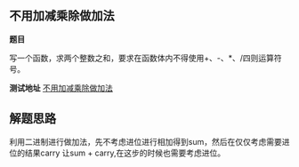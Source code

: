 ## 不用加减乘除做加法

**题目**

写一个函数，求两个整数之和，要求在函数体内不得使用+、-、*、/四则运算符号。

**测试地址**
[不用加减乘除做加法](https://www.nowcoder.com/practice/59ac416b4b944300b617d4f7f111b215?tpId=13&tqId=11201&rp=3&ru=%2Fta%2Fcoding-interviews&qru=%2Fta%2Fcoding-interviews%2Fquestion-ranking)


## 解题思路

利用二进制进行做加法，先不考虑进位进行相加得到sum，然后在仅仅考虑需要进位的结果carry
让sum + carry,在这步的时候也需要考虑进位。

